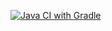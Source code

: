 [![Java CI with Gradle](https://github.com/AlexeiBabeshko/api-ci/actions/workflows/gradle.yml/badge.svg)](https://github.com/AlexeiBabeshko/api-ci/actions/workflows/gradle.yml)
